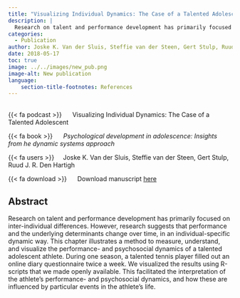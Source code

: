 ```yaml
---
title: "Visualizing Individual Dynamics: The Case of a Talented Adolescent"
description: |
  Research on talent and performance development has primarily focused on inter-individual differences. However, research suggests that performance and the underlying determinants change over time, in an individual-specific dynamic way. This chapter illustrates a method to measure, understand, and visualize the performance- and psychosocial dynamics of a talented adolescent athlete. During one season, a talented tennis player filled out an online diary questionnaire twice a week. We visualized the results using R-scripts that we made openly available. This facilitated the interpretation of  the athlete’s performance- and psychosocial dynamics, and how these are influenced by particular events in the athlete’s life.  
categories:
  - Publication
author: Joske K. Van der Sluis, Steffie van der Steen, Gert Stulp, Ruud J. R. Den Hartigh
date: 2018-05-17
toc: true
image: ../../images/new_pub.png
image-alt: New publication
language: 
    section-title-footnotes: References
---
```



<br>
{{< fa podcast >}} &nbsp;&nbsp;&nbsp;&nbsp; Visualizing Individual Dynamics: The Case of a Talented Adolescent

{{< fa book >}} &nbsp;&nbsp;&nbsp;&nbsp; *Psychological development in adolescence: Insights from he dynamic systems approach*

{{< fa users >}} &nbsp;&nbsp;&nbsp; Joske K. Van der Sluis, Steffie van der Steen, Gert Stulp, Ruud J. R. Den Hartigh


{{< fa download >}} &nbsp;&nbsp;&nbsp;&nbsp; Download manuscript [here](../../pdf/2018_Van_der_Sluis_et_al_Visualizing_Individual_Dynamics.pdf)

## Abstract

Research on talent and performance development has primarily focused on inter-individual differences. However, research suggests that performance and the underlying determinants change over time, in an individual-specific dynamic way. This chapter illustrates a method to measure, understand, and visualize the performance- and psychosocial dynamics of a talented adolescent athlete. During one season, a talented tennis player filled out an online diary questionnaire twice a week. We visualized the results using R-scripts that we made openly available. This facilitated the interpretation of  the athlete’s performance- and psychosocial dynamics, and how these are influenced by particular events in the athlete’s life. 
